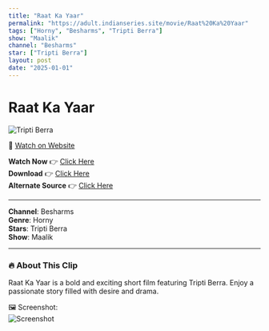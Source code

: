 ```yaml
---
title: "Raat Ka Yaar"
permalink: "https://adult.indianseries.site/movie/Raat%20Ka%20Yaar"
tags: ["Horny", "Besharms", "Tripti Berra"]
show: "Maalik"
channel: "Besharms"
star: ["Tripti Berra"]
layout: post
date: "2025-01-01"
---
```


# Raat Ka Yaar

![Tripti Berra](https://shorts.desisins.com/wp-content/uploads/2024/01/Raat-Ka-Yaar-DesiSins.com_.jpg)

🔗 [Watch on Website](https://adult.indianseries.site/movie/Raat%20Ka%20Yaar)

**Watch Now** 👉 [Click Here](https://adult.indianseries.site/movie/Raat%20Ka%20Yaar)  
**Download** 👉 [Click Here](https://adult.indianseries.site/movie/Raat%20Ka%20Yaar)  
**Alternate Source** 👉 [Click Here](https://adult.indianseries.site/movie/Raat%20Ka%20Yaar)

---

**Channel**: Besharms  
**Genre**: Horny  
**Stars**: Tripti Berra  
**Show**: Maalik

---

### 🔥 About This Clip

Raat Ka Yaar is a bold and exciting short film featuring Tripti Berra. Enjoy a passionate story filled with desire and drama.
 
🖼️ Screenshot:  
![Screenshot](https://shorts.desisins.com/wp-content/uploads/2024/01/Raat-Ka-Yaar-DesiSins.com_.jpg)
